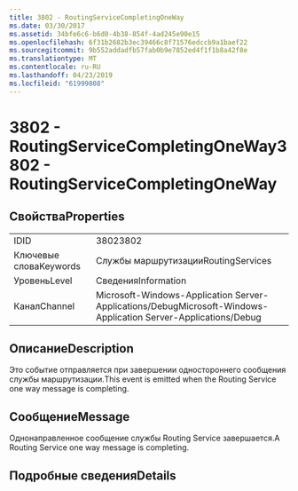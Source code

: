 ```yaml
---
title: 3802 - RoutingServiceCompletingOneWay
ms.date: 03/30/2017
ms.assetid: 34bfe6c6-b6d0-4b38-854f-4ad245e90e15
ms.openlocfilehash: 6f31b2682b3ec39466c8f71576edccb9a1baef22
ms.sourcegitcommit: 9b552addadfb57fab0b9e7852ed4f1f1b8a42f8e
ms.translationtype: MT
ms.contentlocale: ru-RU
ms.lasthandoff: 04/23/2019
ms.locfileid: "61999808"
---
```

# <a name="3802---routingservicecompletingoneway"></a><span data-ttu-id="61e12-102">3802 - RoutingServiceCompletingOneWay</span><span class="sxs-lookup"><span data-stu-id="61e12-102">3802 - RoutingServiceCompletingOneWay</span></span>
## <a name="properties"></a><span data-ttu-id="61e12-103">Свойства</span><span class="sxs-lookup"><span data-stu-id="61e12-103">Properties</span></span>  
  
|||  
|-|-|  
|<span data-ttu-id="61e12-104">ID</span><span class="sxs-lookup"><span data-stu-id="61e12-104">ID</span></span>|<span data-ttu-id="61e12-105">3802</span><span class="sxs-lookup"><span data-stu-id="61e12-105">3802</span></span>|  
|<span data-ttu-id="61e12-106">Ключевые слова</span><span class="sxs-lookup"><span data-stu-id="61e12-106">Keywords</span></span>|<span data-ttu-id="61e12-107">Службы маршрутизации</span><span class="sxs-lookup"><span data-stu-id="61e12-107">RoutingServices</span></span>|  
|<span data-ttu-id="61e12-108">Уровень</span><span class="sxs-lookup"><span data-stu-id="61e12-108">Level</span></span>|<span data-ttu-id="61e12-109">Сведения</span><span class="sxs-lookup"><span data-stu-id="61e12-109">Information</span></span>|  
|<span data-ttu-id="61e12-110">Канал</span><span class="sxs-lookup"><span data-stu-id="61e12-110">Channel</span></span>|<span data-ttu-id="61e12-111">Microsoft-Windows-Application Server-Applications/Debug</span><span class="sxs-lookup"><span data-stu-id="61e12-111">Microsoft-Windows-Application Server-Applications/Debug</span></span>|  
  
## <a name="description"></a><span data-ttu-id="61e12-112">Описание</span><span class="sxs-lookup"><span data-stu-id="61e12-112">Description</span></span>  
 <span data-ttu-id="61e12-113">Это событие отправляется при завершении одностороннего сообщения службы маршрутизации.</span><span class="sxs-lookup"><span data-stu-id="61e12-113">This event is emitted when the Routing Service one way message is completing.</span></span>  
  
## <a name="message"></a><span data-ttu-id="61e12-114">Сообщение</span><span class="sxs-lookup"><span data-stu-id="61e12-114">Message</span></span>  
 <span data-ttu-id="61e12-115">Однонаправленное сообщение службы Routing Service завершается.</span><span class="sxs-lookup"><span data-stu-id="61e12-115">A Routing Service one way message is completing.</span></span>  
  
## <a name="details"></a><span data-ttu-id="61e12-116">Подробные сведения</span><span class="sxs-lookup"><span data-stu-id="61e12-116">Details</span></span>
